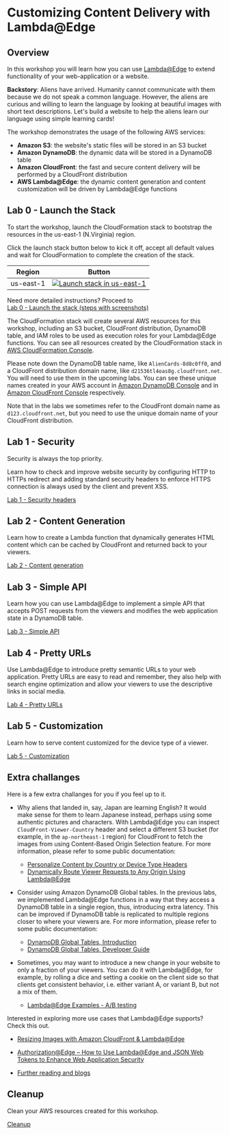 # Customizing Content Delivery with Lambda@Edge

## Overview

In this workshop you will learn how you can use [Lambda@Edge](https://docs.aws.amazon.com/lambda/latest/dg/lambda-edge.html) to extend functionality of your web-application or a website.

**Backstory**: Aliens have arrived. Humanity cannot communicate with them because we do not speak a common language. However, the aliens are curious and willing to learn the language by looking at beautiful images with short text descriptions. Let's build a website to help the aliens learn our language using simple learning cards!

The workshop demonstrates the usage of the following AWS services:
* **Amazon S3**: the website's static files will be stored in an S3 bucket
* **Amazon DynamoDB**: the dynamic data will be stored in a DynamoDB table
* **Amazon CloudFront**: the fast and secure content delivery will be performed by a CloudFront distribution
* **AWS Lambda@Edge**: the dynamic content generation and content customization will be driven by Lambda@Edge functions

## Lab 0 - Launch the Stack

To start the workshop, launch the CloudFormation stack to bootstrap the resources in the us-east-1 (N.Virginia) region.

Click the launch stack button below to kick it off, accept all default values and wait for CloudFormation to complete the creation of the stack.

Region | Button
------------ | -------------
us-east-1 | [![Launch stack in us-east-1](https://s3.amazonaws.com/cloudformation-examples/cloudformation-launch-stack.png)](https://console.aws.amazon.com/cloudformation/home?region=us-east-1#/stacks/new?stackName=WsLambdaAtEdgeAlienCards&templateURL=https://s3.amazonaws.com/ws-lambda-at-edge/bootstrap/cfn-template.json)

Need more detailed instructions? Proceed to  
[Lab 0 - Launch the stack (steps with screenshots)](./Lab0_LaunchTheStack/README.md)

The CloudFormation stack will create several AWS resources for this workshop, including an S3 bucket, CloudFront distribution, DynamoDB table, and IAM roles to be used as execution roles for your Lambda@Edge functions. You can see all resources created by the CloudFormation stack in [AWS CloudFormation Console](https://console.aws.amazon.com/cloudformation/home?region=us-east-1).

Please note down the DynamoDB table name, like `AlienCards-8d8c0ff0`, and a CloudFront distribution domain name, like `d21536tl4oas8g.cloudfront.net`. You will need to use them in the upcoming labs. You can see these unique names created in your AWS account in [Amazon DynamoDB Console](https://console.aws.amazon.com/dynamodb/home?region=us-east-1#tables:) and in [Amazon CloudFront Console](https://console.aws.amazon.com/cloudfront/home?region=us-east-1#distributions:) respectively.

Note that in the labs we sometimes refer to the CloudFront domain name as `d123.cloudfront.net`, but you need to use the unique domain name of your CloudFront distribution.

## Lab 1 - Security

Security is always the top priority.

Learn how to check and improve website security by configuring HTTP to HTTPs redirect and adding standard security headers to enforce HTTPS connection is always used by the client and prevent XSS.

[Lab 1 - Security headers](./Lab1_Security/README.md)

## Lab 2 - Content Generation

Learn how to create a Lambda function that dynamically generates HTML content which can be cached by CloudFront and returned back to your viewers.

[Lab 2 - Content generation](./Lab2_ContentGeneration/README.md)

## Lab 3 - Simple API

Learn how you can use Lambda@Edge to implement a simple API that accepts POST requests from the viewers and modifies the web application state in a DynamoDB table.

[Lab 3 - Simple API](./Lab3_SimpleAPI/README.md)

## Lab 4 - Pretty URLs

Use Lambda@Edge to introduce pretty semantic URLs to your web application. Pretty URLs are easy to read and remember, they also help with search engine optimization and allow your viewers to use the descriptive links in social media.

[Lab 4 - Pretty URLs](./Lab4_PrettyUrls/README.md)

## Lab 5 - Customization

Learn how to serve content customized for the device type of a viewer.

[Lab 5 - Customization](./Lab5_Customization/README.md)

## Extra challanges

Here is a few extra challanges for you if you feel up to it.

* Why aliens that landed in, say, Japan are learning English? It would make sense for them to learn Japanese instead, perhaps using some authentic pictures and characters. With Lambda@Edge you can inspect `CloudFront-Viewer-Country` header and select a different S3 bucket (for example, in the `ap-northeast-1` region) for CloudFront to fetch the images from using Content-Based Origin Selection feature. For more information, please refer to some public documentation:
    * [Personalize Content by Country or Device Type Headers](https://docs.aws.amazon.com/AmazonCloudFront/latest/DeveloperGuide/lambda-examples.html#lambda-examples-redirecting-examples)
    * [Dynamically Route Viewer Requests to Any Origin Using Lambda@Edge
](https://aws.amazon.com/blogs/networking-and-content-delivery/dynamically-route-viewer-requests-to-any-origin-using-lambdaedge/)

* Consider using Amazon DynamoDB Global tables. In the previous labs, we implemented Lambda@Edge functions in a way that they access a DynamoDB table in a single region, thus, introducing extra latency. This can be improved if DynamoDB table is replicated to multiple regions closer to where your viewers are. For more information, please refer to some public documentation:
    * [DynamoDB Global Tables, Introduction](https://aws.amazon.com/dynamodb/global-tables/)
    * [DynamoDB Global Tables, Developer Guide](https://docs.aws.amazon.com/amazondynamodb/latest/developerguide/GlobalTables.html)

* Sometimes, you may want to introduce a new change in your website to only a fraction of your viewers. You can do it with Lambda@Edge, for example, by rolling a dice and setting a cookie on the client side so that clients get consistent behavior, i.e. either variant A, or variant B, but not a mix of them.
    * [Lambda@Edge Examples - A/B testing](https://docs.aws.amazon.com/AmazonCloudFront/latest/DeveloperGuide/lambda-examples.html#lambda-examples-general-examples)

Interested in exploring more use cases that Lambda@Edge supports? Check this out.

* [Resizing Images with Amazon CloudFront & Lambda@Edge](https://aws.amazon.com/blogs/networking-and-content-delivery/resizing-images-with-amazon-cloudfront-lambdaedge-aws-cdn-blog/)

* [Authorization@Edge – How to Use Lambda@Edge and JSON Web Tokens to Enhance Web Application Security](https://aws.amazon.com/blogs/networking-and-content-delivery/authorizationedge-how-to-use-lambdaedge-and-json-web-tokens-to-enhance-web-application-security/)

* [Further reading and blogs](https://aws.amazon.com/blogs/networking-and-content-delivery/category/networking-content-delivery/lambdaedge/)

## Cleanup

Clean your AWS resources created for this workshop.

[Cleanup](./Cleanup/README.md)
